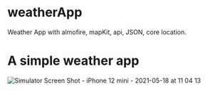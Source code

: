 # weatherApp
Weather App with almofire, mapKit, api, JSON, core location.
<h1>A simple weather app </h1>

![Simulator Screen Shot - iPhone 12 mini - 2021-05-18 at 11 04 13](https://user-images.githubusercontent.com/63349734/118617566-6d9a3980-b7cb-11eb-8cab-4889848740f3.png)

